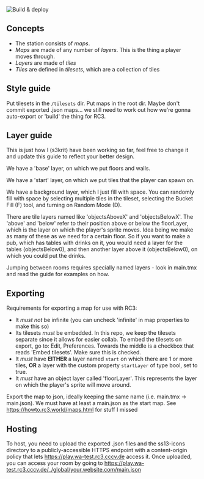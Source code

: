 ![Build & deploy](https://github.com/freeside-network/freeside-station-rc3/workflows/Build%20&%20deploy/badge.svg)

Concepts
--------

- The station consists of *maps*.
- *Maps* are made of any number of *layers*. This is the thing a player moves through.
- *Layers* are made of *tiles*
- *Tiles* are defined in *tilesets*, which are a collection of tiles

Style guide
-----------

Put tilesets in the `/tilesets` dir. Put maps in the root dir. Maybe don't commit
exported .json maps... we still need to work out how we're gonna auto-export or
'build' the thing for RC3.

Layer guide
-----------

This is just how I (s3krit) have been working so far, feel free to change it and
update this guide to reflect your better design.

We have a 'base' layer, on which we put floors and walls.

We have a 'start' layer, on which we put tiles that the player can spawn on.

We have a background layer, which I just fill with space. You can randomly fill
with space by selecting multiple tiles in the tileset, selecting the Bucket Fill
(F) tool, and turning on Random Mode (D).

There are tile layers named like 'objectsAboveX' and 'objectsBelowX'. The 'above'
and 'below' refer to their position above or below the floorLayer, which is the
layer on which the player's sprite moves. Idea being we make as many of these
as we need for a certain floor. So if you want to make a pub, which has tables
with drinks on it, you would need a layer for the tables (objectsBelow0), and
then another layer above it (objectsBelow0), on which you could put the drinks.

Jumping between rooms requires specially named layers - look in main.tmx and
read the guide for examples on how.

Exporting
---------

Requirements for exporting a map for use with RC3:

- It *must not* be infinite (you can uncheck 'infinite' in map properties to make this so)
- Its tilesets *must* be embedded. In this repo, we keep the tilesets separate
    since it allows for easier collab. To embed the tilesets on export, go to:
    Edit, Preferences. Towards the middle is a checkbox that reads 'Embed
    tilesets'. Make sure this is checked.
- It *must* have **EITHER** a layer named `start` on which there are 1 or more
    tiles, **OR** a layer with the custom property `startLayer` of type bool,
    set to true.
- It *must* have an object layer called 'floorLayer'. This represents the layer
    on which the player's sprite will move around.

Export the map to json, ideally keeping the same name (i.e. main.tmx -> main.json).
We must have at least a main.json as the start map. See https://howto.rc3.world/maps.html for stuff I missed

Hosting
-------

To host, you need to upload the exported .json files and the ss13-icons directory
to a publicly-accessible HTTPS endpoint with a content-origin policy that lets
https://play.wa-test.rc3.cccv.de access it. Once uploaded, you can access your
room by going to https://play.wa-test.rc3.cccv.de/_/global/your.website.com/main.json
